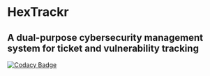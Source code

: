 # HexTrackr

## A dual-purpose cybersecurity management system for ticket and vulnerability tracking

[![Codacy Badge](https://app.codacy.com/project/badge/Grade/1ba09700c14c4926a696073a2f495189)](https://app.codacy.com?utm_source=gh&utm_medium=referral&utm_content=&utm_campaign=Badge_grade)
